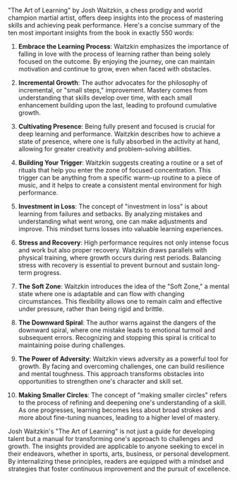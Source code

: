 "The Art of Learning" by Josh Waitzkin, a chess prodigy and world champion martial artist, offers deep insights into the process of mastering skills and achieving peak performance. Here's a concise summary of the ten most important insights from the book in exactly 550 words:

1. **Embrace the Learning Process**: Waitzkin emphasizes the importance of falling in love with the process of learning rather than being solely focused on the outcome. By enjoying the journey, one can maintain motivation and continue to grow, even when faced with obstacles.

2. **Incremental Growth**: The author advocates for the philosophy of incremental, or "small steps," improvement. Mastery comes from understanding that skills develop over time, with each small enhancement building upon the last, leading to profound cumulative growth.

3. **Cultivating Presence**: Being fully present and focused is crucial for deep learning and performance. Waitzkin describes how to achieve a state of presence, where one is fully absorbed in the activity at hand, allowing for greater creativity and problem-solving abilities.

4. **Building Your Trigger**: Waitzkin suggests creating a routine or a set of rituals that help you enter the zone of focused concentration. This trigger can be anything from a specific warm-up routine to a piece of music, and it helps to create a consistent mental environment for high performance.

5. **Investment in Loss**: The concept of "investment in loss" is about learning from failures and setbacks. By analyzing mistakes and understanding what went wrong, one can make adjustments and improve. This mindset turns losses into valuable learning experiences.

6. **Stress and Recovery**: High performance requires not only intense focus and work but also proper recovery. Waitzkin draws parallels with physical training, where growth occurs during rest periods. Balancing stress with recovery is essential to prevent burnout and sustain long-term progress.

7. **The Soft Zone**: Waitzkin introduces the idea of the "Soft Zone," a mental state where one is adaptable and can flow with changing circumstances. This flexibility allows one to remain calm and effective under pressure, rather than being rigid and brittle.

8. **The Downward Spiral**: The author warns against the dangers of the downward spiral, where one mistake leads to emotional turmoil and subsequent errors. Recognizing and stopping this spiral is critical to maintaining poise during challenges.

9. **The Power of Adversity**: Waitzkin views adversity as a powerful tool for growth. By facing and overcoming challenges, one can build resilience and mental toughness. This approach transforms obstacles into opportunities to strengthen one's character and skill set.

10. **Making Smaller Circles**: The concept of "making smaller circles" refers to the process of refining and deepening one's understanding of a skill. As one progresses, learning becomes less about broad strokes and more about fine-tuning nuances, leading to a higher level of mastery.

Josh Waitzkin's "The Art of Learning" is not just a guide for developing talent but a manual for transforming one's approach to challenges and growth. The insights provided are applicable to anyone seeking to excel in their endeavors, whether in sports, arts, business, or personal development. By internalizing these principles, readers are equipped with a mindset and strategies that foster continuous improvement and the pursuit of excellence.